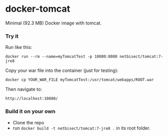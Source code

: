 # docker-tomcat
Minimal (92.3 MB) Docker image with tomcat.

### Try it
Run like this:

`docker run --rm --name=myTomcatTest -p 10080:8080 netbisect/tomcat:7-jre8`

Copy your war file into the container (just for testing):

`docker cp YOUR_WAR_FILE myTomcatTest:/usr/tomcat/webapps/ROOT.war`

Then navigate to:

`http://localhost:10080/`


### Build it on your own
* Clone the repo
* run `docker build -t netbisect/tomcat:7-jre8 .` in its root folder.
